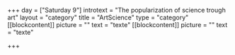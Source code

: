 +++
day = ["Saturday 9"]
introtext = "The popularization of science trough art"
layout = "category"
title = "ArtScience"
type = "category"
[[blockcontent]]
picture = ""
text = "texte"
[[blockcontent]]
picture = ""
text = "texte"

+++
